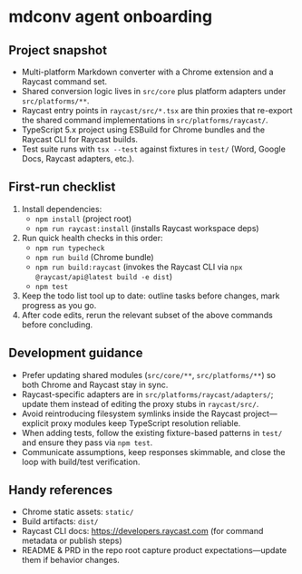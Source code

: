 # mdconv agent onboarding

## Project snapshot
- Multi-platform Markdown converter with a Chrome extension and a Raycast command set.
- Shared conversion logic lives in `src/core` plus platform adapters under `src/platforms/**`.
- Raycast entry points in `raycast/src/*.tsx` are thin proxies that re-export the shared command implementations in `src/platforms/raycast/`.
- TypeScript 5.x project using ESBuild for Chrome bundles and the Raycast CLI for Raycast builds.
- Test suite runs with `tsx --test` against fixtures in `test/` (Word, Google Docs, Raycast adapters, etc.).

## First-run checklist
1. Install dependencies:
   - `npm install` (project root)
   - `npm run raycast:install` (installs Raycast workspace deps)
2. Run quick health checks in this order:
   - `npm run typecheck`
   - `npm run build` (Chrome bundle)
   - `npm run build:raycast` (invokes the Raycast CLI via `npx @raycast/api@latest build -e dist`)
   - `npm test`
3. Keep the todo list tool up to date: outline tasks before changes, mark progress as you go.
4. After code edits, rerun the relevant subset of the above commands before concluding.

## Development guidance
- Prefer updating shared modules (`src/core/**`, `src/platforms/**`) so both Chrome and Raycast stay in sync.
- Raycast-specific adapters are in `src/platforms/raycast/adapters/`; update them instead of editing the proxy stubs in `raycast/src/`.
- Avoid reintroducing filesystem symlinks inside the Raycast project—explicit proxy modules keep TypeScript resolution reliable.
- When adding tests, follow the existing fixture-based patterns in `test/` and ensure they pass via `npm test`.
- Communicate assumptions, keep responses skimmable, and close the loop with build/test verification.

## Handy references
- Chrome static assets: `static/`
- Build artifacts: `dist/`
- Raycast CLI docs: https://developers.raycast.com (for command metadata or publish steps)
- README & PRD in the repo root capture product expectations—update them if behavior changes.

